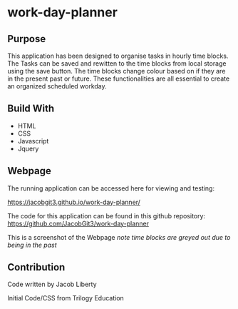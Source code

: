 # work-day-planner

## Purpose

This application has been designed to organise tasks in hourly time blocks.
The Tasks can be saved and rewitten to the time blocks from local storage using the save button.
The time blocks change colour based on if they are in the present past or future.
These functionalities are all essential to create an organized scheduled workday.

## Build With

- HTML
- CSS
- Javascript
- Jquery

## Webpage

The running application can be accessed here for viewing and testing:

https://jacobgit3.github.io/work-day-planner/

The code for this application can be found in this github repository:
https://github.com/JacobGit3/work-day-planner

This is a screenshot of the Webpage 
*note time blocks are greyed out due to being in the past*

## Contribution

Code written by Jacob Liberty

Initial Code/CSS from Trilogy Education

